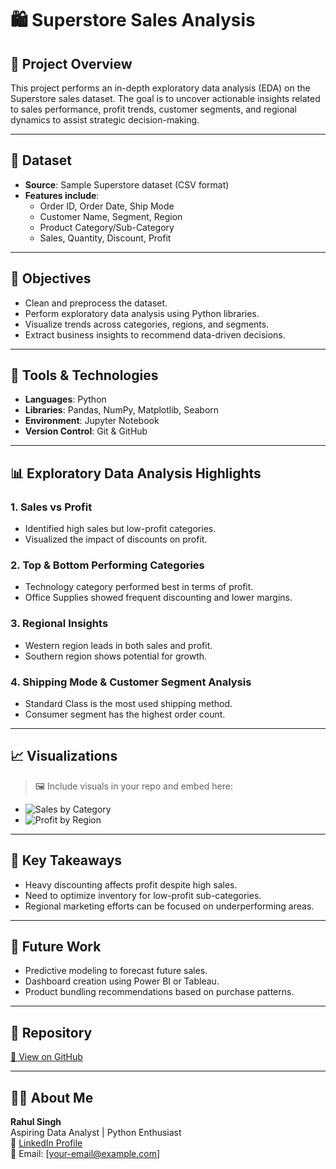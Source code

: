 # 🛍️ Superstore Sales Analysis

## 📌 Project Overview

This project performs an in-depth exploratory data analysis (EDA) on the Superstore sales dataset. The goal is to uncover actionable insights related to sales performance, profit trends, customer segments, and regional dynamics to assist strategic decision-making.

---

## 📂 Dataset

- **Source**: Sample Superstore dataset (CSV format)
- **Features include**:
  - Order ID, Order Date, Ship Mode
  - Customer Name, Segment, Region
  - Product Category/Sub-Category
  - Sales, Quantity, Discount, Profit

---

## 🎯 Objectives

- Clean and preprocess the dataset.
- Perform exploratory data analysis using Python libraries.
- Visualize trends across categories, regions, and segments.
- Extract business insights to recommend data-driven decisions.

---

## 🧰 Tools & Technologies

- **Languages**: Python  
- **Libraries**: Pandas, NumPy, Matplotlib, Seaborn  
- **Environment**: Jupyter Notebook  
- **Version Control**: Git & GitHub

---

## 📊 Exploratory Data Analysis Highlights

### 1. **Sales vs Profit**
- Identified high sales but low-profit categories.
- Visualized the impact of discounts on profit.

### 2. **Top & Bottom Performing Categories**
- Technology category performed best in terms of profit.
- Office Supplies showed frequent discounting and lower margins.

### 3. **Regional Insights**
- Western region leads in both sales and profit.
- Southern region shows potential for growth.

### 4. **Shipping Mode & Customer Segment Analysis**
- Standard Class is the most used shipping method.
- Consumer segment has the highest order count.

---

## 📈 Visualizations

> 🖼️ Include visuals in your repo and embed here:

- ![Sales by Category](images/sales_by_category.png)
- ![Profit by Region](images/profit_by_region.png)

---

## 📌 Key Takeaways

- Heavy discounting affects profit despite high sales.
- Need to optimize inventory for low-profit sub-categories.
- Regional marketing efforts can be focused on underperforming areas.

---

## 🚀 Future Work

- Predictive modeling to forecast future sales.
- Dashboard creation using Power BI or Tableau.
- Product bundling recommendations based on purchase patterns.

---

## 🔗 Repository

[🔗 View on GitHub](https://github.com/Rahulsingh1945/superstore-sales-analysis)

---

## 🙋‍♂️ About Me

**Rahul Singh**  
Aspiring Data Analyst | Python Enthusiast  
🔗 [LinkedIn Profile](https://www.linkedin.com/in/rahulsingh1945)  
📧 Email: [your-email@example.com]
